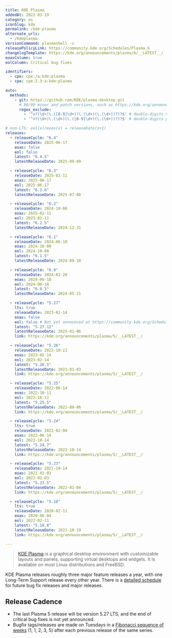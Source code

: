 ```yaml
---
title: KDE Plasma
addedAt: 2022-03-19
category: os
iconSlug: kde
permalink: /kde-plasma
alternate_urls:
  - /kdeplasma
versionCommand: plasmashell -v
releasePolicyLink: https://community.kde.org/Schedules/Plasma_6
changelogTemplate: https://kde.org/announcements/plasma/6/__LATEST__/
eoasColumn: true
eolColumn: Critical bug fixes

identifiers:
  - cpe: cpe:/a:kde:plasma
  - cpe: cpe:2.3:a:kde:plasma

auto:
  methods:
    - git: https://github.com/KDE/plasma-desktop.git
      # 80/90 minor and patch versions, such as https://kde.org/announcements/plasma/5/5.26.90/, are in fact beta releases
      regex_exclude:
        - '^v?(\d+)\.([8-9]\d+)(\.(\d+)(\.(\d+))?)?$' # double-digits minor >= 80
        - '^v?(\d+)\.(\d+)(\.([8-9]\d+)(\.(\d+))?)?$' # double-digits patch >= 80

# non-LTS: eol(x)/eoas(x) = releaseDate(x+1)
releases:
  - releaseCycle: "6.4"
    releaseDate: 2025-06-17
    eoas: false
    eol: false
    latest: "6.4.5"
    latestReleaseDate: 2025-09-09

  - releaseCycle: "6.3"
    releaseDate: 2025-02-11
    eoas: 2025-06-17
    eol: 2025-06-17
    latest: "6.3.6"
    latestReleaseDate: 2025-07-08

  - releaseCycle: "6.2"
    releaseDate: 2024-10-08
    eoas: 2025-02-11
    eol: 2025-02-11
    latest: "6.2.5"
    latestReleaseDate: 2024-12-31

  - releaseCycle: "6.1"
    releaseDate: 2024-06-18
    eoas: 2024-10-08
    eol: 2024-10-08
    latest: "6.1.5"
    latestReleaseDate: 2024-09-10

  - releaseCycle: "6.0"
    releaseDate: 2024-02-28
    eoas: 2024-06-18
    eol: 2024-06-18
    latest: "6.0.5"
    latestReleaseDate: 2024-05-21

  - releaseCycle: "5.27"
    lts: true
    releaseDate: 2023-02-14
    eoas: false
    eol: false # Not yet announced at https://community.kde.org/Schedules/Plasma_5
    latest: "5.27.12"
    latestReleaseDate: 2025-01-06
    link: https://kde.org/announcements/plasma/5/__LATEST__/

  - releaseCycle: "5.26"
    releaseDate: 2022-10-11
    eoas: 2023-02-14
    eol: 2023-02-14
    latest: "5.26.5"
    latestReleaseDate: 2023-01-03
    link: https://kde.org/announcements/plasma/5/__LATEST__/

  - releaseCycle: "5.25"
    releaseDate: 2022-06-14
    eoas: 2022-10-11
    eol: 2022-10-11
    latest: "5.25.5"
    latestReleaseDate: 2022-09-06
    link: https://kde.org/announcements/plasma/5/__LATEST__/

  - releaseCycle: "5.24"
    lts: true
    releaseDate: 2022-02-08
    eoas: 2022-06-14
    eol: 2022-10-14
    latest: "5.24.7"
    latestReleaseDate: 2022-10-14
    link: https://kde.org/announcements/plasma/5/__LATEST__/

  - releaseCycle: "5.23"
    releaseDate: 2021-10-14
    eoas: 2022-02-03
    eol: 2022-02-03
    latest: "5.23.5"
    latestReleaseDate: 2022-01-04
    link: https://kde.org/announcements/plasma/5/__LATEST__/

  - releaseCycle: "5.18"
    lts: true
    releaseDate: 2020-02-11
    eoas: 2020-06-04
    eol: 2022-02-11
    latest: "5.18.8"
    latestReleaseDate: 2021-10-19
    link: https://kde.org/announcements/plasma/5/__LATEST__/

---
```


> [KDE Plasma](https://kde.org/plasma-desktop/) is a graphical desktop environment with customizable
> layouts and panels, supporting virtual desktops and widgets. It is available on most Linux
> distributions and FreeBSD.

KDE Plasma releases roughly three major feature releases a year, with one Long-Term Support release
every other year. There is a [detailed schedule](https://community.kde.org/Schedules/Plasma_6) for
future bug fix releases and major releases.

## Release Cadence

- The last Plasma 5 release will be version 5.27 LTS, and the end of critical bug
  fixes is not yet announced.
- Bugfix tags/releases are made on Tuesdays in a [Fibonacci sequence of weeks](https://community.kde.org/Schedules/Plasma_6#Releases_Cycle)
  (1, 1, 2, 3, 5) after each previous release of the same series.
